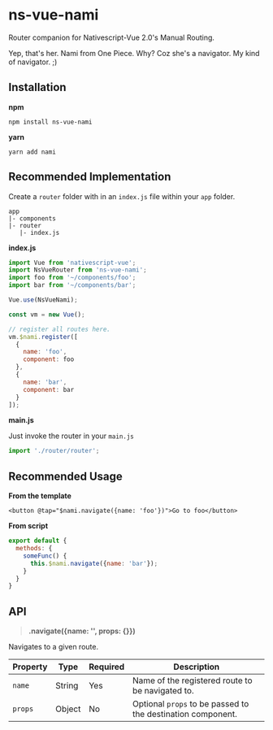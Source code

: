# ns-vue-nami
Router companion for Nativescript-Vue 2.0's Manual Routing.

Yep, that's her. Nami from One Piece. Why? Coz she's a navigator. My kind of navigator. ;)

## Installation

**npm**

`npm install ns-vue-nami`

**yarn**

`yarn add nami`

## Recommended Implementation

Create a `router` folder with in an `index.js` file within your `app` folder.
```
app
|- components
|- router
   |- index.js
```

**index.js**

```javascript
import Vue from 'nativescript-vue';
import NsVueRouter from 'ns-vue-nami';
import foo from '~/components/foo';
import bar from '~/components/bar';

Vue.use(NsVueNami);

const vm = new Vue();

// register all routes here.
vm.$nami.register([
  {
    name: 'foo',
    component: foo
  },
  {
    name: 'bar',
    component: bar
  }
]);
```

**main.js**

Just invoke the router in your `main.js`

```javascript
import './router/router';
```

## Recommended Usage

**From the template**

```vue
<button @tap="$nami.navigate({name: 'foo'})">Go to foo</button>
```

**From script**

```javascript
export default {
  methods: {
    someFunc() {
      this.$nami.navigate({name: 'bar'});
    }
  }
}
```

## API

> **.navigate({name: '', props: {}})**

Navigates to a given route.

| Property | Type | Required | Description |
| -------- | ---- | -------- | ----------- |
| `name` | String | Yes | Name of the registered route to be navigated to. | 
| `props` | Object | No | Optional `props` to be passed to the destination component. |
